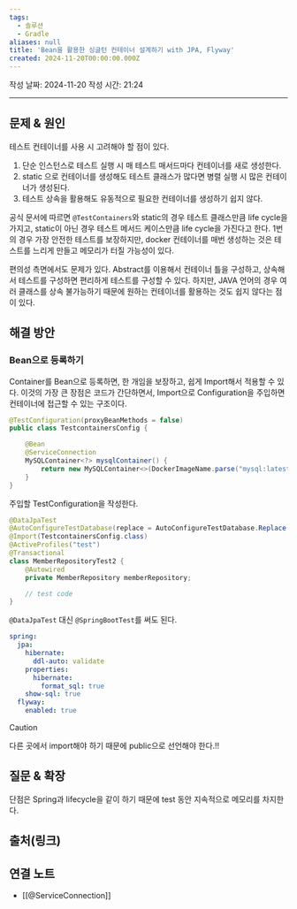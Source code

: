 ```yaml
---
tags:
  - 솔루션
  - Gradle
aliases: null
title: 'Bean을 활용한 싱글턴 컨테이너 설계하기 with JPA, Flyway'
created: 2024-11-20T00:00:00.000Z
---
```

작성 날짜: 2024-11-20
작성 시간: 21:24


----

## 문제 & 원인

테스트 컨테이너를 사용 시 고려해야 할 점이 있다.

1. 단순 인스턴스로 테스트 실행 시 매 테스트 매서드마다 컨테이너를 새로 생성한다.
2. static 으로 컨테이너를 생성해도 테스트 클래스가 많다면 병렬 실행 시 많은 컨테이너가 생성된다.
3. 테스트 상속을 활용해도 유동적으로 필요한 컨테이너를 생성하기 쉽지 않다.

공식 문서에 따르면 `@TestContainers`와 static의 경우 테스트 클래스만큼 life cycle을 가지고, static이 아닌 경우 테스트 메서드 케이스만큼 life cycle을 가진다고 한다. 1번의 경우 가장 안전한 테스트를 보장하지만, docker 컨테이너를 매번 생성하는 것은 테스트를 느리게 만들고 메모리가 터질 가능성이 있다.

편의성 측면에서도 문제가 있다. Abstract를 이용해서 컨테이너 틀을 구성하고, 상속해서 테스트를 구성하면 편리하게 테스트를 구성할 수 있다. 하지만, JAVA 언어의 경우 여러 클래스를 상속 불가능하기 때문에 원하는 컨테이너를 활용하는 것도 쉽지 않다는 점이 있다.

## 해결 방안

### Bean으로 등록하기

Container를 Bean으로 등록하면, 한 개임을 보장하고, 쉽게 Import해서 적용할 수 있다. 이것의 가장 큰 장점은 코드가 간단하면서, Import으로 Configuration을 주입하면 컨테이너에 접근할 수 있는 구조이다.

```java
@TestConfiguration(proxyBeanMethods = false)
public class TestcontainersConfig {

	@Bean
	@ServiceConnection
	MySQLContainer<?> mysqlContainer() {
		return new MySQLContainer<>(DockerImageName.parse("mysql:latest"));
	}
}

```

주입할 TestConfiguration을 작성한다.

```java
@DataJpaTest
@AutoConfigureTestDatabase(replace = AutoConfigureTestDatabase.Replace.NONE)
@Import(TestcontainersConfig.class)
@ActiveProfiles("test")
@Transactional
class MemberRepositoryTest2 {
    @Autowired
    private MemberRepository memberRepository;

	// test code
}

```

`@DataJpaTest` 대신 `@SpringBootTest`를 써도 된다.

```yaml
spring:
  jpa:
    hibernate:
      ddl-auto: validate
    properties:
      hibernate:
        format_sql: true
    show-sql: true
  flyway:
    enabled: true

```

>[!caution]
>다른 곳에서 import해야 하기 때문에 public으로 선언해야 한다.!!


## 질문 & 확장

단점은 Spring과 lifecycle을 같이 하기 때문에 test 동안 지속적으로 메모리를 차지한다.

## 출처(링크)


## 연결 노트

- [[@ServiceConnection]]
